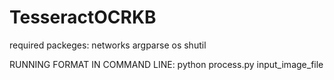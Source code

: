 # TesseractOCRKB
required packeges:
networks
argparse
os
shutil

RUNNING FORMAT IN COMMAND LINE:
python process.py input_image_file

